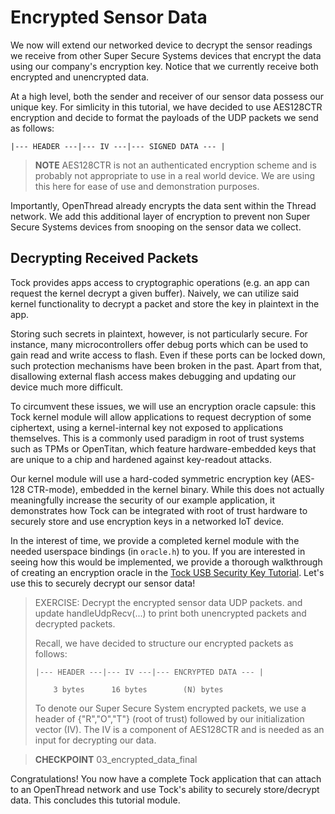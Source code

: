 # Encrypted Sensor Data

We now will extend our networked device to decrypt the sensor readings we
receive from other Super Secure Systems devices that encrypt the data using our
company's encryption key. Notice that we currently receive both encrypted and
unencrypted data.

At a high level, both the sender and receiver of our sensor data possess our
unique key. For simlicity in this tutorial, we have decided to use AES128CTR
encryption and decide to format the payloads of the UDP packets we send as
follows:

    |--- HEADER ---|--- IV ---|--- SIGNED DATA --- |

> **NOTE** AES128CTR is not an authenticated encryption scheme and is probably
> not appropriate to use in a real world device. We are using this here for ease
> of use and demonstration purposes.

Importantly, OpenThread already encrypts the data sent within the Thread
network. We add this additional layer of encryption to prevent non Super Secure
Systems devices from snooping on the sensor data we collect.

## Decrypting Received Packets

Tock provides apps access to cryptographic operations (e.g. an app can request
the kernel decrypt a given buffer). Naively, we can utilize said kernel
functionality to decrypt a packet and store the key in plaintext in the app.

Storing such secrets in plaintext, however, is not particularly secure. For
instance, many microcontrollers offer debug ports which can be used to gain read
and write access to flash. Even if these ports can be locked down, such
protection mechanisms have been broken in the past. Apart from that, disallowing
external flash access makes debugging and updating our device much more
difficult.

To circumvent these issues, we will use an encryption oracle capsule: this Tock
kernel module will allow applications to request decryption of some ciphertext,
using a kernel-internal key not exposed to applications themselves. This is a
commonly used paradigm in root of trust systems such as TPMs or OpenTitan, which
feature hardware-embedded keys that are unique to a chip and hardened against
key-readout attacks.

Our kernel module will use a hard-coded symmetric encryption key (AES-128
CTR-mode), embedded in the kernel binary. While this does not actually
meaningfully increase the security of our example application, it demonstrates
how Tock can be integrated with root of trust hardware to securely store and use
encryption keys in a networked IoT device.

In the interest of time, we provide a completed kernel module with the needed
userspace bindings (in `oracle.h`) to you. If you are interested in seeing how
this would be implemented, we provide a thorough walkthrough of creating an
encryption oracle in the
[Tock USB Security Key Tutorial](../../usb-security-key/key-hotp-oracle.md).
Let's use this to securely decrypt our sensor data!

> EXERCISE: Decrypt the encrypted sensor data UDP packets. and update
> handleUdpRecv(...) to print both unencrypted packets and decrypted packets.
>
> Recall, we have decided to structure our encrypted packets as follows:
>
> ```
> |--- HEADER ---|--- IV ---|--- ENCRYPTED DATA --- |
>
>     3 bytes      16 bytes        (N) bytes
> ```
>
> To denote our Super Secure System encrypted packets, we use a header of
> {"R","O","T"} (root of trust) followed by our initialization vector (IV). The
> IV is a component of AES128CTR and is needed as an input for decrypting our
> data.

> **CHECKPOINT** 03_encrypted_data_final

Congratulations! You now have a complete Tock application that can attach to an
OpenThread network and use Tock's ability to securely store/decrypt data. This
concludes this tutorial module.
